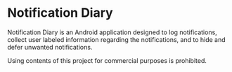# Notification Diary
Notification Diary is an Android application designed to log notifications, collect user labeled information regarding the notifications, and to hide and defer unwanted notifications.

Using contents of this project for commercial purposes is prohibited.
